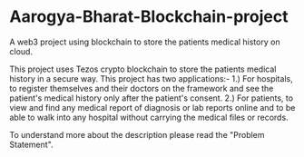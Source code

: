 # Aarogya-Bharat-Blockchain-project
A web3 project using blockchain to store the patients medical history on cloud.

This project uses Tezos crypto blockchain to store the patients medical history in a secure way. This project has two applications:-
  1.) For hospitals, to register themselves and their doctors on the framework and see the patient's medical history only after the patient's consent.
  2.) For patients, to view and find any medical report of diagnosis or lab reports online and to be able to walk into any hospital without carrying the medical files or records.
  
  To understand more about the description please read the "Problem Statement".
